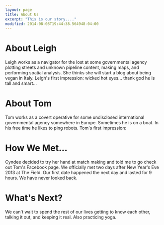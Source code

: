 ```yaml
---
layout: page
title: About Us 
excerpt: "This is our story...."
modified: 2014-08-08T19:44:38.564948-04:00
---
```


# About Leigh 
Leigh works as a navigator for the lost at some governmental agency plotting streets and unknown pipeline content, making maps, and performing spatial analysis. She thinks she will start a blog about being vegan in Italy.
Leigh's first impression: wicked hot eyes... thank god he is tall and smart... 

# About Tom 
Tom works as a covert operative for some undisclosed international governmental agency somewhere in Europe. Sometimes he is on a boat. In his free time he likes to ping robots.
Tom's first impression:

# How We Met...
Cyndee decided to try her hand at match making and told me to go check out Tom's Facebook page. We officially met two days after New Year's Eve 2013 at The Field. Our first date happened the next day and lasted for 9 hours. We have never looked back.

# What's Next?
We can't wait to spend the rest of our lives getting to know each other, talking it out, and keeping it real. Also practicing yoga.
